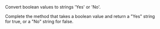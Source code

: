 Convert boolean values to strings 'Yes' or 'No'.

Complete the method that takes a boolean value and return a "Yes" string for true, or a "No" string for false.
